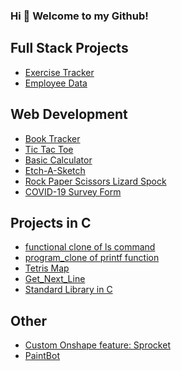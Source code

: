 ### Hi 👋 Welcome to my Github!

<!-- | Name | Short Description | Demo link |
| --- | --- | --- |
| [Book Tracker](https://github.com/VincentZ-42/Library_BookTracker) | | |
| [Tic Tac Toe](https://github.com/VincentZ-42/TicTacToe) | | |
| [Basic Calculator](https://github.com/VincentZ-42/BasicCalculator) | | |
| [Etch-A-Sketch](https://github.com/VincentZ-42/Etch-A-Sketch) |  | |
| [Rock Paper Scissors Lizard Spock](https://github.com/VincentZ-42/RPSLS) |  | |
| [COVID-19 Survey Form](https://codepen.io/VBlitZen/full/WNvLPNw) | | |

| Name | Short Description | Demo link |
| --- | --- | --- |
| [Book Tracker](https://github.com/VincentZ-42/Library_BookTracker) | [functional clone of ls command](https://github.com/VincentZ-42/ft_ls) | [Custom Onshape feature: Sprocket](https://github.com/VincentZ-42/Sprocket-Design-with-Onshape-FeatureScript) |
| [Tic Tac Toe](https://github.com/VincentZ-42/TicTacToe) | [program_clone of printf function](https://github.com/VincentZ-42/ft_printf) | [PaintBot](https://github.com/VincentZ-42/PaintBot) |
| [Basic Calculator](https://github.com/VincentZ-42/BasicCalculator) | [Tetris Map](https://github.com/VincentZ-42/TetrisMap-Fillit-) | |
| [Etch-A-Sketch](https://github.com/VincentZ-42/Etch-A-Sketch) | [Get_Next_Line](https://github.com/VincentZ-42/get_next_line) | |
| [Rock Paper Scissors Lizard Spock](https://github.com/VincentZ-42/RPSLS) | [Standard Library in C](https://github.com/VincentZ-42/C-Standard-Libary-Libft-) | |
| [COVID-19 Survey Form](https://codepen.io/VBlitZen/full/WNvLPNw) | | | -->

## Full Stack Projects
- [Exercise Tracker](https://github.com/VincentZ-42/Simple_Exercise_Tracker)
- [Employee Data](https://github.com/VincentZ-42/EmployeeData_REST_API)

## Web Development
- [Book Tracker](https://github.com/VincentZ-42/Library_BookTracker)
- [Tic Tac Toe](https://github.com/VincentZ-42/TicTacToe)
- [Basic Calculator](https://github.com/VincentZ-42/BasicCalculator)
- [Etch-A-Sketch](https://github.com/VincentZ-42/Etch-A-Sketch)
- [Rock Paper Scissors Lizard Spock](https://github.com/VincentZ-42/RPSLS)
- [COVID-19 Survey Form](https://codepen.io/VBlitZen/full/WNvLPNw)

## Projects in C
- [functional clone of ls command](https://github.com/VincentZ-42/ft_ls)
- [program_clone of printf function](https://github.com/VincentZ-42/ft_printf)
- [Tetris Map](https://github.com/VincentZ-42/TetrisMap-Fillit-)
- [Get_Next_Line](https://github.com/VincentZ-42/get_next_line)
- [Standard Library in C](https://github.com/VincentZ-42/C-Standard-Libary-Libft-)

## Other
- [Custom Onshape feature: Sprocket](https://github.com/VincentZ-42/Sprocket-Design-with-Onshape-FeatureScript)
- [PaintBot](https://github.com/VincentZ-42/PaintBot)
<!--
**VincentZ-42/VincentZ-42** is a ✨ _special_ ✨ repository because its `README.md` (this file) appears on your GitHub profile.

Here are some ideas to get you started:

- 🔭 I’m currently working on ...
- 🌱 I’m currently learning ... Javascript
- 👯 I’m looking to collaborate on ...
- 🤔 I’m looking for help with ...
- 💬 Ask me about ...
- 📫 How to reach me: ... email
- 😄 Pronouns: ... He/Him
- ⚡ Fun fact: ... I love killing zombies
-->
